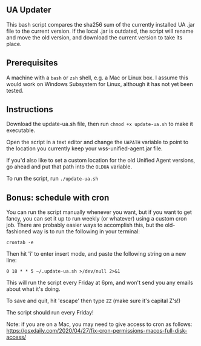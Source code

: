 ## UA Updater
This bash script compares the sha256 sum of the currently installed UA .jar file to the current version. If the local .jar is outdated, the script will rename and move the old version, and download the current version to take its place.

## Prerequisites
A machine with a `bash` or `zsh` shell, e.g. a Mac or Linux box. I assume this would work on Windows Subsystem for Linux, although it has not yet been tested.

## Instructions
Download the update-ua.sh file, then run `chmod +x update-ua.sh` to make it executable.

Open the script in a text editor and change the `UAPATH` variable to point to the location you currently keep your wss-unified-agent.jar file.

If you'd also like to set a custom location for the old Unified Agent versions, go ahead and put that path into the `OLDUA` variable.

To run the script, run `./update-ua.sh`

## Bonus: schedule with cron
You can run the script manually whenever you want, but if you want to get fancy, you can set it up to run weekly (or whatever) using a custom cron job. There are probably easier ways to accomplish this, but the old-fashioned way is to run the following in your terminal:

`crontab -e`

Then hit 'i' to enter insert mode, and paste the following string on a new line:

`0 18 * * 5 ~/.update-ua.sh >/dev/null 2>&1`

This will run the script every Friday at 6pm, and won't send you any emails about what it's doing.

To save and quit, hit 'escape' then type `ZZ` (make sure it's capital Z's!)

The script should run every Friday! 

Note: if you are on a Mac, you may need to give access to cron as follows: https://osxdaily.com/2020/04/27/fix-cron-permissions-macos-full-disk-access/
